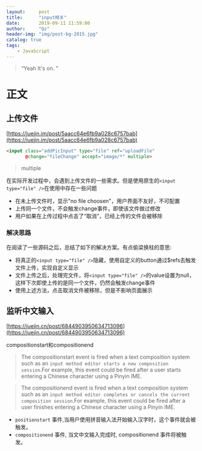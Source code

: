 ```yaml
---
layout:     post
title:      "input相关"
date:       2019-09-11 11:59:00
author:     "Qz"
header-img: "img/post-bg-2015.jpg"
catalog: true
tags:
    - JavaScript
---
```


> “Yeah It's on. ”

# 正文



## 上传文件



[https://juejin.im/post/5aacc64e6fb9a028c6757bab](https://juejin.im/post/5aacc64e6fb9a028c6757bab)


```html
<input class="addPicInput" type="file" ref="uploadFile"
       @change="fileChange" accept="image/*" multiple>
```


>multiple


在实际开发过程中，会遇到上传文件的一些需求。但是使用原生的`<input type="file" />`在使用中存在一些问题



* 在未上传文件时，显示"no file choosen"，用户界面不友好，不可配置
* 上传同一个文件，不会触发change事件，即使该文件做过修改
* 用户如果在上传过程中点击了“取消”，已经上传的文件会被移除



### 解决思路


在阅读了一些源码之后，总结了如下的解决方案。有点偷梁换柱的意思:



* 将真正的`<input type="file" />`隐藏，使用自定义的button通过$refs去触发文件上传，实现自定义显示
* 文件上传之后，处理完文件，将`<input type="file" />`的value设置为null，这样下次即使上传的是同一个文件，仍然会触发change事件
* 使用上述方法，点击取消文件被移除，但是不影响页面展示











## 监听中文输入

[https://juejin.cn/post/6844903950634713096](https://juejin.cn/post/6844903950634713096)

compositionstart和compositionend

> The compositionstart event is fired when a text composition system such as an `input method editor starts a new composition session`.For example, this event could be fired after a user starts entering a Chinese character using a Pinyin IME.

> The compositionend event is fired when a text composition system such as an `input method editor completes or cancels the current composition session`.For example, this event could be fired after a user finishes entering a Chinese character using a Pinyin IME.

- `positionstart` 事件,当用户使用拼音输入法开始输入汉字时，这个事件就会被触发。
- `compositionend` 事件, 当文中文输入完成时, compositionend 事件将被触发。

















